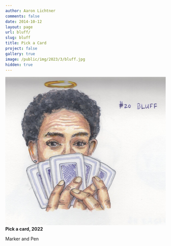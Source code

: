 ```yaml
---
author: Aaron Lichtner
comments: false
date: 2014-10-12 
layout: page
url: bluff/
slug: bluff
title: Pick a Card
project: false
gallery: true
image: /public/img/2023/3/bluff.jpg
hidden: true
---
```


![Pick a card!](/public/img/2023/3/bluff.jpg) 
**Pick a card, 2022**

Marker and Pen 